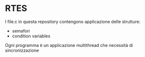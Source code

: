 # RTES
I file.c in questa repository contengono applicazione delle strutture:
- semafori
- condition variables

Ogni programma è un applicazione multithread che necessità di sincronizzazione
